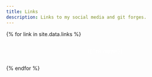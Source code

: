 ```yaml
---
title: Links
description: Links to my social media and git forges.
---
```


<style>
    @keyframes bounce {
        from {transform: translateY(5em); opacity: 0;}
        50% {transform: translateY(-0.5em); opacity: 100;}
        to {transform: translateY(0em); opacity: 100;}
    }

    .social-buttons {
        display: flex;
        flex-flow: column nowrap;
        gap: 1em;
    }

    .social-buttons div {
        width: 25em;
        max-width: 100%;
        margin: 0 auto;
        border-radius: 10em;
        transition: transform .3s;
        text-align: center;
        animation-name: bounce;
    }

    .social-buttons img{
        height: 1.2em;
        display: inline;
        border-radius: 0;
        vertical-align: text-top;
    }

    .social-buttons a {
        color: white;
        text-decoration: none;
        display: block;
        width: 100%;
        height: 100%;
        padding: 1.1em 0em;
        font-family: var(--bold);
    }

    .social-buttons a img {
        margin-right: 1em;
    }

    @media (pointer: fine) {
        .social-buttons div:hover {
            transform: scale(1.05);
        }
        .social-buttons div:active {
            transform: initial;
        }
    }

    @media (pointer: coarse) {
        .social-buttons div:active {
            transform: scale(0.95);
        }
    }

    @media (prefers-reduced-motion) {
        .social-buttons div {
            transition: initial;
            animation-name: initial;
        }
        .social-buttons div:hover {
            transform: initial;
        }
        .social-buttons div:active {
            transform: initial;
        }
        .social-buttons a:hover {
            text-decoration: underline;
        }
    }
</style>

<div class="social-buttons">
    {% for link in site.data.links %}
    <div style="animation-duration: {{ forloop.index0 | times: 0.1 | plus: 0.5 }}s; background-color: #{{ link.color }}">
        <a href="{{ link.url }}">
            <img aria-hidden="true" src="/images/{{ link.name | downcase | replace: ' ', '-' }}-icon.svg">{{ link.name }}
        </a>
    </div>
    {% endfor %}
</div>
